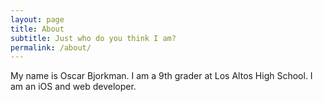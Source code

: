 ```yaml
---
layout: page
title: About
subtitle: Just who do you think I am?
permalink: /about/
---
```


My name is Oscar Bjorkman. I am a 9th grader at Los Altos High School. I am an
iOS and web developer.
